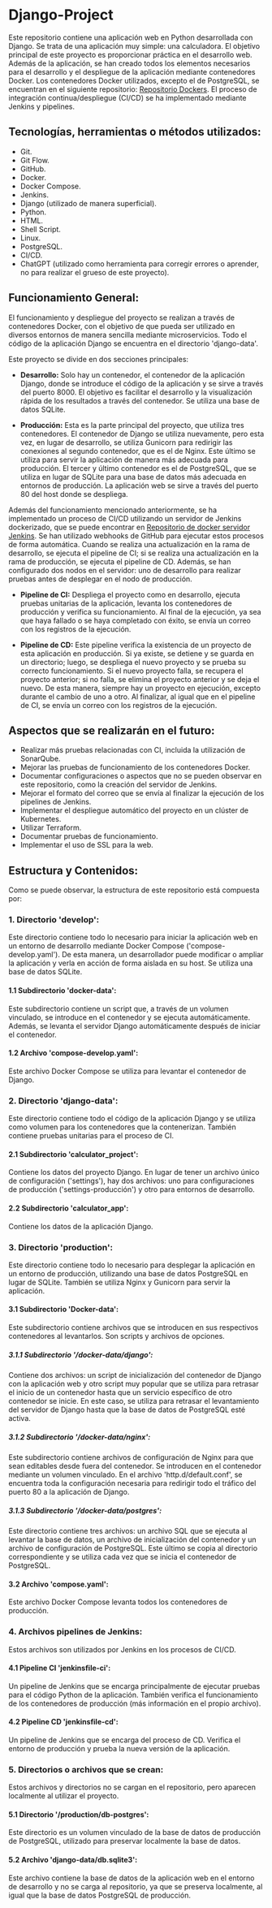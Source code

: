 # Django-Project

Este repositorio contiene una aplicación web en Python desarrollada con Django. Se trata de una aplicación muy simple: una calculadora. El objetivo principal de este proyecto es proporcionar práctica en el desarrollo web. Además de la aplicación, se han creado todos los elementos necesarios para el desarrollo y el despliegue de la aplicación mediante contenedores Docker. Los contenedores Docker utilizados, excepto el de PostgreSQL, se encuentran en el siguiente repositorio: [Repositorio Dockers](https://github.com/ismaelgithub7/dockers.git). El proceso de integración continua/despliegue (CI/CD) se ha implementado mediante Jenkins y pipelines.

## Tecnologías, herramientas o métodos utilizados:

- Git.
- Git Flow.
- GitHub.
- Docker.
- Docker Compose.
- Jenkins.
- Django (utilizado de manera superficial).
- Python.
- HTML.
- Shell Script.
- Linux.
- PostgreSQL.
- CI/CD.
- ChatGPT (utilizado como herramienta para corregir errores o aprender, no para realizar el grueso de este proyecto).

## Funcionamiento General:

El funcionamiento y despliegue del proyecto se realizan a través de contenedores Docker, con el objetivo de que pueda ser utilizado en diversos entornos de manera sencilla mediante microservicios. Todo el código de la aplicación Django se encuentra en el directorio 'django-data'.

Este proyecto se divide en dos secciones principales:

- **Desarrollo:** Solo hay un contenedor, el contenedor de la aplicación Django, donde se introduce el código de la aplicación y se sirve a través del puerto 8000. El objetivo es facilitar el desarrollo y la visualización rápida de los resultados a través del contenedor. Se utiliza una base de datos SQLite.

- **Producción:** Esta es la parte principal del proyecto, que utiliza tres contenedores. El contenedor de Django se utiliza nuevamente, pero esta vez, en lugar de desarrollo, se utiliza Gunicorn para redirigir las conexiones al segundo contenedor, que es el de Nginx. Este último se utiliza para servir la aplicación de manera más adecuada para producción. El tercer y último contenedor es el de PostgreSQL, que se utiliza en lugar de SQLite para una base de datos más adecuada en entornos de producción. La aplicación web se sirve a través del puerto 80 del host donde se despliega.

Además del funcionamiento mencionado anteriormente, se ha implementado un proceso de CI/CD utilizando un servidor de Jenkins dockerizado, que se puede encontrar en [Repositorio de docker servidor Jenkins](https://github.com/ismaelgithub7/jenkins-server). Se han utilizado webhooks de GitHub para ejecutar estos procesos de forma automática. Cuando se realiza una actualización en la rama de desarrollo, se ejecuta el pipeline de CI; si se realiza una actualización en la rama de producción, se ejecuta el pipeline de CD. Además, se han configurado dos nodos en el servidor: uno de desarrollo para realizar pruebas antes de desplegar en el nodo de producción.

- **Pipeline de CI:** Despliega el proyecto como en desarrollo, ejecuta pruebas unitarias de la aplicación, levanta los contenedores de producción y verifica su funcionamiento. Al final de la ejecución, ya sea que haya fallado o se haya completado con éxito, se envía un correo con los registros de la ejecución.

- **Pipeline de CD:** Este pipeline verifica la existencia de un proyecto de esta aplicación en producción. Si ya existe, se detiene y se guarda en un directorio; luego, se despliega el nuevo proyecto y se prueba su correcto funcionamiento. Si el nuevo proyecto falla, se recupera el proyecto anterior; si no falla, se elimina el proyecto anterior y se deja el nuevo. De esta manera, siempre hay un proyecto en ejecución, excepto durante el cambio de uno a otro. Al finalizar, al igual que en el pipeline de CI, se envía un correo con los registros de la ejecución.

## Aspectos que se realizarán en el futuro:

- Realizar más pruebas relacionadas con CI, incluida la utilización de SonarQube.
- Mejorar las pruebas de funcionamiento de los contenedores Docker.
- Documentar configuraciones o aspectos que no se pueden observar en este repositorio, como la creación del servidor de Jenkins.
- Mejorar el formato del correo que se envía al finalizar la ejecución de los pipelines de Jenkins.
- Implementar el despliegue automático del proyecto en un clúster de Kubernetes.
- Utilizar Terraform.
- Documentar pruebas de funcionamiento.
- Implementar el uso de SSL para la web.

## Estructura y Contenidos:

Como se puede observar, la estructura de este repositorio está compuesta por:

### 1. Directorio 'develop':

Este directorio contiene todo lo necesario para iniciar la aplicación web en un entorno de desarrollo mediante Docker Compose ('compose-develop.yaml'). De esta manera, un desarrollador puede modificar o ampliar la aplicación y verla en acción de forma aislada en su host. Se utiliza una base de datos SQLite.

#### 1.1 Subdirectorio 'docker-data':

Este subdirectorio contiene un script que, a través de un volumen vinculado, se introduce en el contenedor y se ejecuta automáticamente. Además, se levanta el servidor Django automáticamente después de iniciar el contenedor.

#### 1.2 Archivo 'compose-develop.yaml':

Este archivo Docker Compose se utiliza para levantar el contenedor de Django.

### 2. Directorio 'django-data':

Este directorio contiene todo el código de la aplicación Django y se utiliza como volumen para los contenedores que la contenerizan. También contiene pruebas unitarias para el proceso de CI.

#### 2.1 Subdirectorio 'calculator_project':

Contiene los datos del proyecto Django. En lugar de tener un archivo único de configuración ('settings'), hay dos archivos: uno para configuraciones de producción ('settings-producción') y otro para entornos de desarrollo.

#### 2.2 Subdirectorio 'calculator_app':

Contiene los datos de la aplicación Django.

### 3. Directorio 'production':

Este directorio contiene todo lo necesario para desplegar la aplicación en un entorno de producción, utilizando una base de datos PostgreSQL en lugar de SQLite. También se utiliza Nginx y Gunicorn para servir la aplicación.

#### 3.1 Subdirectorio 'Docker-data':

Este subdirectorio contiene archivos que se introducen en sus respectivos contenedores al levantarlos. Son scripts y archivos de opciones.

##### 3.1.1 Subdirectorio '/docker-data/django':

Contiene dos archivos: un script de inicialización del contenedor de Django con la aplicación web y otro script muy popular que se utiliza para retrasar el inicio de un contenedor hasta que un servicio específico de otro contenedor se inicie. En este caso, se utiliza para retrasar el levantamiento del servidor de Django hasta que la base de datos de PostgreSQL esté activa.

##### 3.1.2 Subdirectorio '/docker-data/nginx':

Este subdirectorio contiene archivos de configuración de Nginx para que sean editables desde fuera del contenedor. Se introducen en el contenedor mediante un volumen vinculado. En el archivo 'http.d/default.conf', se encuentra toda la configuración necesaria para redirigir todo el tráfico del puerto 80 a la aplicación de Django.

##### 3.1.3 Subdirectorio '/docker-data/postgres':

Este directorio contiene tres archivos: un archivo SQL que se ejecuta al levantar la base de datos, un archivo de inicialización del contenedor y un archivo de configuración de PostgreSQL. Este último se copia al directorio correspondiente y se utiliza cada vez que se inicia el contenedor de PostgreSQL.

#### 3.2 Archivo 'compose.yaml':

Este archivo Docker Compose levanta todos los contenedores de producción.

### 4. Archivos pipelines de Jenkins:

Estos archivos son utilizados por Jenkins en los procesos de CI/CD.

#### 4.1 Pipeline CI 'jenkinsfile-ci':

Un pipeline de Jenkins que se encarga principalmente de ejecutar pruebas para el código Python de la aplicación. También verifica el funcionamiento de los contenedores de producción (más información en el propio archivo).

#### 4.2 Pipeline CD 'jenkinsfile-cd':

Un pipeline de Jenkins que se encarga del proceso de CD. Verifica el entorno de producción y prueba la nueva versión de la aplicación.

### 5. Directorios o archivos que se crean:

Estos archivos y directorios no se cargan en el repositorio, pero aparecen localmente al utilizar el proyecto.

#### 5.1 Directorio '/production/db-postgres':

Este directorio es un volumen vinculado de la base de datos de producción de PostgreSQL, utilizado para preservar localmente la base de datos.

#### 5.2 Archivo 'django-data/db.sqlite3':

Este archivo contiene la base de datos de la aplicación web en el entorno de desarrollo y no se carga al repositorio, ya que se preserva localmente, al igual que la base de datos PostgreSQL de producción.
